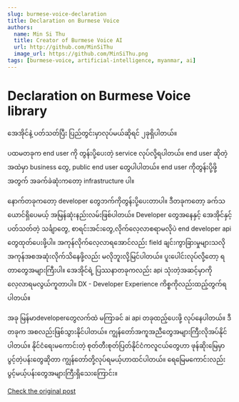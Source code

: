 ```yaml
---
slug: burmese-voice-declaration
title: Declaration on Burmese Voice
authors:
  name: Min Si Thu
  title: Creator of Burmese Voice AI
  url: http://github.com/MinSiThu
  image_url: https://github.com/MinSiThu.png
tags: [burmese-voice, artificial-intelligence, myanmar, ai]
---
```


# Declaration on Burmese Voice library

အေအိုင်နဲ့ ပတ်သတ်ပြီး ပြည်တွင်းမှာလုပ်မယ်ဆိုရင် ၂ခုရှိပါတယ်။

ပထမတခုက  end user ကို တွန်းပို့ပေးတဲ့ service လုပ်လို့ရပါတယ်။
end user ဆိုတဲ့အထဲမှာ business တွေ, public end user တွေပါပါတယ်။ end user ကိုတွန်းပို့ဖို့အတွက် အခက်ခဲဆုံးကတော့ infrastructure ပါ။

နောက်တခုကတော့ developer တွေဘက်ကိုတွန်းပို့ပေးတာပါ။
ဒီတခုကတော့ ခက်သယောင်ရှိပေမယ့် အမြန်ဆုံးနည်းလမ်းဖြစ်ပါတယ်။
Developer တွေအနေနှင့် အေအိုင်နှင့်ပတ်သတ်တဲ့ သင်္ချာတွေ, စာရင်းအင်းတွေ,လိုက်လေ့လာစရာမလိုပဲ end developer api တွေထုတ်ပေးဖို့ပါ။ အကုန်လိုက်လေ့လာရအောင်လည်း field ချင်းကွာခြားမှုများသလို အကုန်အစအဆုံးလိုက်သိနေဖို့လည်း မလိုဘူးလို့မြင်ပါတယ်။ ပူးပေါင်းလုပ်လို့တော့ ရတာတွေအများကြီးပါ။
အေအိုင်ရဲ့ ပြဿနာတခုကလည်း api သုံးတဲ့အဆင့်မှာကို လေ့လာရမလွယ်ကူတာပါ။ DX - Developer Experience ကိစ္စကိုလည်းထည့်တွက်ရပါတယ်။

အခု မြန်မာdeveloperတွေလက်ထဲ မကြာခင် ai api တခုထည့်ပေးဖို့ လုပ်နေပါတယ်။ ဒီတခုက အစလည်းဖြစ်သွားနိုင်ပါတယ်။ ကျွန်တော်အကူအညီတွေအများကြီးလိုအပ်နိုင်ပါတယ်။ 
နိုင်ငံရေးမကောင်းတဲ့ စုတ်တီးစုတ်ပြတ်နိုင်ငံကလူငယ်တွေဟာ ဖုန်ဆိုးမြေမှာပွင့်တဲ့ပန်းတွေဆိုတာ ကျွန်တော်တို့လုပ်ရမယ့်ဟာထင်ပါတယ်။ ရေမြေမကောင်းလည်း ပွင့်မယ့်ပန်းတွေအများကြီးရှိသေးကြောင်း။

[Check the original post](https://www.facebook.com/permalink.php?story_fbid=pfbid02jw84vM5p5Dcha6bzaBC784bARZJHeLrrwGw9gjAeKtnXDWaEuPShDHWFEomrerrkl&id=100008064318566&notif_id=1697993365337002&notif_t=feedback_reaction_generic&ref=notif)